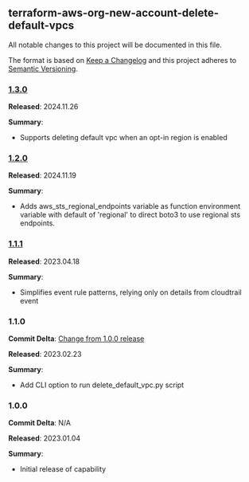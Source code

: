 ## terraform-aws-org-new-account-delete-default-vpcs

All notable changes to this project will be documented in this file.

The format is based on [Keep a Changelog](http://keepachangelog.com/) and this project adheres to [Semantic Versioning](http://semver.org/).

### [1.3.0](https://github.com/MetroStar/terraform-aws-org-new-account-delete-default-vpcs/releases/tag/1.3.0)

**Released**: 2024.11.26

**Summary**:

* Supports deleting default vpc when an opt-in region is enabled

### [1.2.0](https://github.com/MetroStar/terraform-aws-org-new-account-delete-default-vpcs/releases/tag/1.2.0)

**Released**: 2024.11.19

**Summary**:

* Adds aws_sts_regional_endpoints variable as function environment variable with
  default of 'regional' to direct boto3 to use regional sts endpoints.

### [1.1.1](https://github.com/MetroStar/terraform-aws-org-new-account-delete-default-vpcs/releases/tag/1.1.1)

**Released**: 2023.04.18

**Summary**:

* Simplifies event rule patterns, relying only on details from cloudtrail event

### 1.1.0

**Commit Delta**: [Change from 1.0.0 release](https://github.com/MetroStar/terraform-aws-org-new-account-delete-default-vpcs/compare/1.1.0...1.0.0)

**Released**: 2023.02.23

**Summary**:

* Add CLI option to run delete_default_vpc.py script

### 1.0.0

**Commit Delta**: N/A

**Released**: 2023.01.04

**Summary**:

* Initial release of capability
